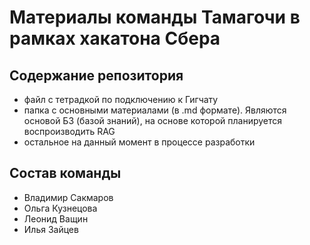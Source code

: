 # Материалы команды Тамагочи в рамках хакатона Сбера

## Содержание репозитория

- файл с тетрадкой по подключению к Гигчату
- папка с основными материалами (в .md формате). Являются основой БЗ (базой знаний), на основе которой планируется воспроизводить RAG
- остальное на данный момент в процессе разработки

## Состав команды
- Владимир Сакмаров
- Ольга Кузнецова  
- Леонид Ващин 
- Илья Зайцев 